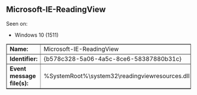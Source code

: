 ## Microsoft-IE-ReadingView

Seen on:
* Windows 10 (1511)

<table border="1" class="docutils">
  <tbody>
    <tr>
      <td><b>Name:</b></td>
      <td>Microsoft-IE-ReadingView</td>
    </tr>
    <tr>
      <td><b>Identifier:</b></td>
      <td>{b578c328-5a06-4a5c-8ce6-58387880b31c}</td>
    </tr>
    <tr>
      <td><b>Event message file(s):</b></td>
      <td>%SystemRoot%\system32\readingviewresources.dll</td>
    </tr>
  </tbody>
</table>

&nbsp;

